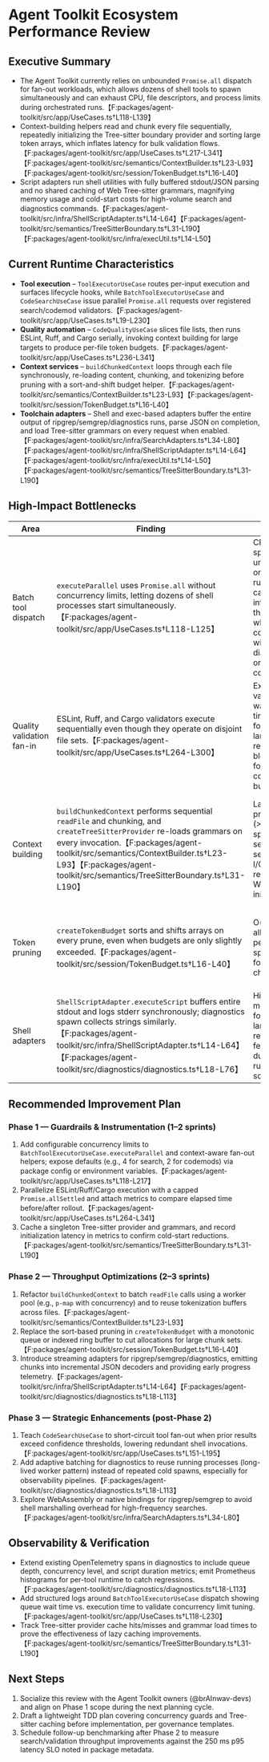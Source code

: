 # Agent Toolkit Ecosystem Performance Review

## Executive Summary
- The Agent Toolkit currently relies on unbounded `Promise.all` dispatch for fan-out workloads, which allows dozens of shell tools to spawn simultaneously and can exhaust CPU, file descriptors, and process limits during orchestrated runs.【F:packages/agent-toolkit/src/app/UseCases.ts†L118-L139】
- Context-building helpers read and chunk every file sequentially, repeatedly initializing the Tree-sitter boundary provider and sorting large token arrays, which inflates latency for bulk validation flows.【F:packages/agent-toolkit/src/app/UseCases.ts†L217-L341】【F:packages/agent-toolkit/src/semantics/ContextBuilder.ts†L23-L93】【F:packages/agent-toolkit/src/session/TokenBudget.ts†L16-L40】
- Script adapters run shell utilities with fully buffered stdout/JSON parsing and no shared caching of Web Tree-sitter grammars, magnifying memory usage and cold-start costs for high-volume search and diagnostics commands.【F:packages/agent-toolkit/src/infra/ShellScriptAdapter.ts†L14-L64】【F:packages/agent-toolkit/src/semantics/TreeSitterBoundary.ts†L31-L190】【F:packages/agent-toolkit/src/infra/execUtil.ts†L14-L50】

## Current Runtime Characteristics
- **Tool execution** – `ToolExecutorUseCase` routes per-input execution and surfaces lifecycle hooks, while `BatchToolExecutorUseCase` and `CodeSearchUseCase` issue parallel `Promise.all` requests over registered search/codemod validators.【F:packages/agent-toolkit/src/app/UseCases.ts†L19-L230】
- **Quality automation** – `CodeQualityUseCase` slices file lists, then runs ESLint, Ruff, and Cargo serially, invoking context building for large targets to produce per-file token budgets.【F:packages/agent-toolkit/src/app/UseCases.ts†L236-L341】
- **Context services** – `buildChunkedContext` loops through each file synchronously, re-loading content, chunking, and tokenizing before pruning with a sort-and-shift budget helper.【F:packages/agent-toolkit/src/semantics/ContextBuilder.ts†L23-L93】【F:packages/agent-toolkit/src/session/TokenBudget.ts†L16-L40】
- **Toolchain adapters** – Shell and exec-based adapters buffer the entire output of ripgrep/semgrep/diagnostics runs, parse JSON on completion, and load Tree-sitter grammars on every request when enabled.【F:packages/agent-toolkit/src/infra/SearchAdapters.ts†L34-L80】【F:packages/agent-toolkit/src/infra/ShellScriptAdapter.ts†L14-L64】【F:packages/agent-toolkit/src/infra/execUtil.ts†L14-L50】【F:packages/agent-toolkit/src/semantics/TreeSitterBoundary.ts†L31-L190】

## High-Impact Bottlenecks

| Area | Finding | Impact | Recommendation |
| --- | --- | --- | --- |
| Batch tool dispatch | `executeParallel` uses `Promise.all` without concurrency limits, letting dozens of shell processes start simultaneously.【F:packages/agent-toolkit/src/app/UseCases.ts†L118-L125】 | CPU & FD spikes under orchestrated runs; cascades into OS throttling when combined with diagnostics or codemods. | Introduce a configurable concurrency limiter (e.g., `p-limit`) with sensible defaults per tool class; surface overrides in package config.
| Quality validation fan-in | ESLint, Ruff, and Cargo validators execute sequentially even though they operate on disjoint file sets.【F:packages/agent-toolkit/src/app/UseCases.ts†L264-L300】 | Extends validation wall-clock time by ~3× for mixed-language repos; blocks follow-on context builds. | Run validators in parallel with bounded concurrency; reuse aggregated context once rather than per validator.
| Context building | `buildChunkedContext` performs sequential `readFile` and chunking, and `createTreeSitterProvider` re-loads grammars on every invocation.【F:packages/agent-toolkit/src/semantics/ContextBuilder.ts†L23-L93】【F:packages/agent-toolkit/src/semantics/TreeSitterBoundary.ts†L31-L190】 | Large projects (>500 files) spend seconds in serialized I/O and repeated WASM initialization. | Cache Tree-sitter provider at module scope, prefetch grammars asynchronously during bootstrap, and parallelize file reads via a capped worker pool.
| Token pruning | `createTokenBudget` sorts and shifts arrays on every prune, even when budgets are only slightly exceeded.【F:packages/agent-toolkit/src/session/TokenBudget.ts†L16-L40】 | O(n log n) allocations per run; spikes GC for large chunk lists. | Maintain a min-heap or deque keyed by creation time to support incremental pruning without resorting entire arrays.
| Shell adapters | `ShellScriptAdapter.executeScript` buffers entire stdout and logs stderr synchronously; diagnostics spawn collects strings similarly.【F:packages/agent-toolkit/src/infra/ShellScriptAdapter.ts†L14-L64】【F:packages/agent-toolkit/src/diagnostics/diagnostics.ts†L18-L76】 | High memory footprint for large search results; slow feedback during long-running scripts. | Stream stdout via `spawn` with incremental JSON framing or NDJSON; emit partial telemetry to keep spans active and responsive.

## Recommended Improvement Plan

### Phase 1 — Guardrails & Instrumentation (1–2 sprints)
1. Add configurable concurrency limits to `BatchToolExecutorUseCase.executeParallel` and context-aware fan-out helpers; expose defaults (e.g., 4 for search, 2 for codemods) via package config or environment variables.【F:packages/agent-toolkit/src/app/UseCases.ts†L118-L217】
2. Parallelize ESLint/Ruff/Cargo execution with a capped `Promise.allSettled` and attach metrics to compare elapsed time before/after rollout.【F:packages/agent-toolkit/src/app/UseCases.ts†L264-L341】
3. Cache a singleton Tree-sitter provider and grammars, and record initialization latency in metrics to confirm cold-start reductions.【F:packages/agent-toolkit/src/semantics/TreeSitterBoundary.ts†L31-L190】

### Phase 2 — Throughput Optimizations (2–3 sprints)
1. Refactor `buildChunkedContext` to batch `readFile` calls using a worker pool (e.g., `p-map` with concurrency) and to reuse tokenization buffers across files.【F:packages/agent-toolkit/src/semantics/ContextBuilder.ts†L23-L93】
2. Replace the sort-based pruning in `createTokenBudget` with a monotonic queue or indexed ring buffer to cut allocations for large chunk sets.【F:packages/agent-toolkit/src/session/TokenBudget.ts†L16-L40】
3. Introduce streaming adapters for ripgrep/semgrep/diagnostics, emitting chunks into incremental JSON decoders and providing early progress telemetry.【F:packages/agent-toolkit/src/infra/ShellScriptAdapter.ts†L14-L64】【F:packages/agent-toolkit/src/diagnostics/diagnostics.ts†L18-L113】

### Phase 3 — Strategic Enhancements (post-Phase 2)
1. Teach `CodeSearchUseCase` to short-circuit tool fan-out when prior results exceed confidence thresholds, lowering redundant shell invocations.【F:packages/agent-toolkit/src/app/UseCases.ts†L151-L195】
2. Add adaptive batching for diagnostics to reuse running processes (long-lived worker pattern) instead of repeated cold spawns, especially for observability pipelines.【F:packages/agent-toolkit/src/diagnostics/diagnostics.ts†L18-L113】
3. Explore WebAssembly or native bindings for ripgrep/semgrep to avoid shell marshalling overhead for high-frequency searches.【F:packages/agent-toolkit/src/infra/SearchAdapters.ts†L34-L80】

## Observability & Verification
- Extend existing OpenTelemetry spans in diagnostics to include queue depth, concurrency level, and script duration metrics; emit Prometheus histograms for per-tool runtime to catch regressions.【F:packages/agent-toolkit/src/diagnostics/diagnostics.ts†L18-L113】
- Add structured logs around `BatchToolExecutorUseCase` dispatch showing queue wait time vs. execution time to validate concurrency limit tuning.【F:packages/agent-toolkit/src/app/UseCases.ts†L118-L230】
- Track Tree-sitter provider cache hits/misses and grammar load times to prove the effectiveness of lazy caching improvements.【F:packages/agent-toolkit/src/semantics/TreeSitterBoundary.ts†L31-L190】

## Next Steps
1. Socialize this review with the Agent Toolkit owners (@brAInwav-devs) and align on Phase 1 scope during the next planning cycle.
2. Draft a lightweight TDD plan covering concurrency guards and Tree-sitter caching before implementation, per governance templates.
3. Schedule follow-up benchmarking after Phase 2 to measure search/validation throughput improvements against the 250 ms p95 latency SLO noted in package metadata.
